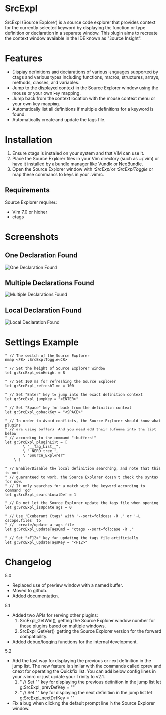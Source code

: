**SrcExpl**
===========

SrcExpl (Source Explorer) is a source code explorer that provides context for the currently
selected keyword by displaying the function or type definition or declaration
in a separate window. This plugin aims to recreate the context window available
in the IDE known as "Source Insight".

Features
========

* Display definitions and declarations of various languages supported
      by ctags and various types including functions, macros, structures,
      arrays, methods, classes, and variables.
* Jump to the displayed context in the Source Explorer window using the mouse or
      your own key mapping.
* Jump back from the context location with the mouse context menu or your
      own key mapping.
* Automatically list all definitions if multiple definitions for a keyword
      is found.
* Automatically create and update the tags file.

Installation
============
1. Ensure ctags is installed on your system and that VIM can use it.
2. Place the Source Explorer files in your Vim directory (such as ~/.vim) 
   or have it installed by a bundle manager like Vundle or NeoBundle.
3. Open the Source Explorer window with *:SrcExpl* or *:SrcExplToggle* or map these
   commands to keys in your .vimrc.

Requirements
------------
Source Explorer requires:
* Vim 7.0 or higher
* ctags

Screenshots
===========

One Declaration Found
---------------------
![One Declaration Found](http://i.imgur.com/bbGVO.jpg)

Multiple Declarations Found
---------------------------
![Multiple Declarations Found](http://i.imgur.com/77HeV.jpg)

Local Declaration Found
-----------------------
![Local Declaration Found](http://i.imgur.com/dQXqL.jpg)

Settings Example
================
```vim
" // The switch of the Source Explorer 
nmap <F8> :SrcExplToggle<CR> 

" // Set the height of Source Explorer window 
let g:SrcExpl_winHeight = 8 

" // Set 100 ms for refreshing the Source Explorer 
let g:SrcExpl_refreshTime = 100 

" // Set "Enter" key to jump into the exact definition context 
let g:SrcExpl_jumpKey = "<ENTER>" 

" // Set "Space" key for back from the definition context 
let g:SrcExpl_gobackKey = "<SPACE>" 

" // In order to Avoid conflicts, the Source Explorer should know what plugins 
" // are using buffers. And you need add their bufname into the list below 
" // according to the command ":buffers!" 
let g:SrcExpl_pluginList = [ 
        \ "__Tag_List__", 
        \ "_NERD_tree_", 
        \ "Source_Explorer" 
    \ ] 

" // Enable/Disable the local definition searching, and note that this is not 
" // guaranteed to work, the Source Explorer doesn't check the syntax for now. 
" // It only searches for a match with the keyword according to command 'gd' 
let g:SrcExpl_searchLocalDef = 1 

" // Do not let the Source Explorer update the tags file when opening 
let g:SrcExpl_isUpdateTags = 0 

" // Use 'Exuberant Ctags' with '--sort=foldcase -R .' or '-L cscope.files' to 
" //  create/update a tags file 
let g:SrcExpl_updateTagsCmd = "ctags --sort=foldcase -R ." 

" // Set "<F12>" key for updating the tags file artificially 
let g:SrcExpl_updateTagsKey = "<F12>" 
```

Changelog
=========
5.0
- Replaced use of preview window with a named buffer.
- Moved to github.
- Added documentation.

5.1
- Added two APIs for serving other plugins:
    1. SrcExpl_GetWin(), getting the Source Explorer window number for those
    plugins based on multiple windows.
    2. SrcExpl_GetVer(), getting the Source Explorer version for the forward
    compatibility.
- Added debug/logging functions for the internal development.

5.2
- Add the fast way for displaying the previous or next definition in
the jump list. The new feature is similar with the commands called cprev
and cnext for operating the Quickfix list. You can add below config lines in
your .vimrc or just update your Trinity to v2.1.
    1. " // Set "<F3>" key for displaying the previous definition in the jump list
       let g:SrcExpl_prevDefKey = "<F3>"
    2. " // Set "<F4>" key for displaying the next definition in the jump list
       let g:SrcExpl_nextDefKey = "<F4>"
- Fix a bug when clicking the default prompt line in the Source Explorer window.
